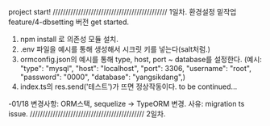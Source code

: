 project start!
/////////////////////////////////////////////
1일차. 환경설정 밑작업 feature/4-dbsetting 버전 get started.

1. npm install 로 의존성 모듈 설치.
2. .env 파일을 예시를 통해 생성해서 시크릿 키를 넣는다(salt처럼.)
3. ormconfig.json의 예시를 통해 type, host, port ~ database를 설정한다.
   (예시: "type": "mysql",
   "host": "localhost",
   "port": 3306,
   "username": "root",
   "password": "0000",
   "database": "yangsikdang",)
4. index.ts의 res.send('테스트')가 뜨면 정상작동이다. to be continued...

-01/18 변경사항: ORM스택, sequelize -> TypeORM 변경. 사유: migration ts issue.
/////////////////////////////////////////////
2일차.
